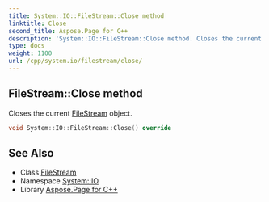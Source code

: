 ```yaml
---
title: System::IO::FileStream::Close method
linktitle: Close
second_title: Aspose.Page for C++
description: 'System::IO::FileStream::Close method. Closes the current FileStream object in C++.'
type: docs
weight: 1100
url: /cpp/system.io/filestream/close/
---
```

## FileStream::Close method


Closes the current [FileStream](../) object.

```cpp
void System::IO::FileStream::Close() override
```

## See Also

* Class [FileStream](../)
* Namespace [System::IO](../../)
* Library [Aspose.Page for C++](../../../)
